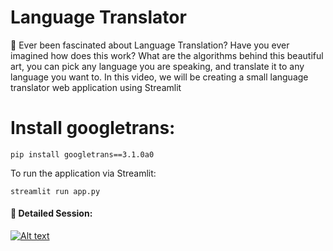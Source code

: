 # Language Translator

📜 Ever been fascinated about Language Translation? Have you ever imagined how does this work?
What are the algorithms behind this beautiful art, you can pick any language you are speaking, and translate it to any language you want to. In this video, we will be creating a small language translator web application using Streamlit

# Install googletrans: 
```
pip install googletrans==3.1.0a0
```

To run the application via Streamlit:

```
streamlit run app.py
```

#### 🔴 Detailed Session:

[![Alt text](https://user-images.githubusercontent.com/34673684/147764870-1f51ee6b-f06a-40f4-ac15-0d806d765ab4.png)](https://www.youtube.com/watch?v=LdyhqZEC2EA)
